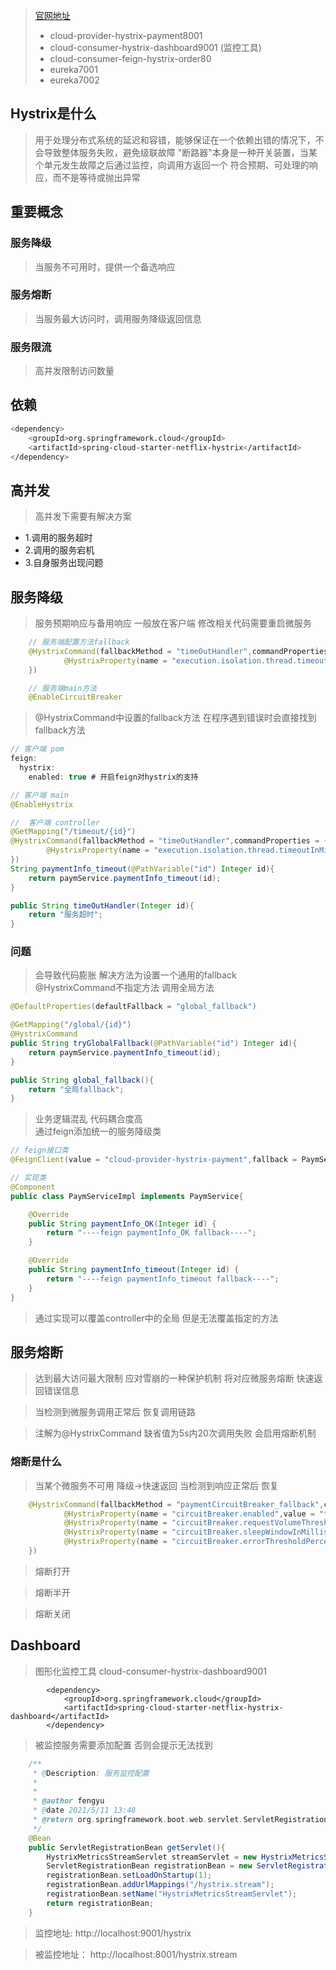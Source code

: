 > [官网地址](https://github.com/Netflix/Hystrix)
> * cloud-provider-hystrix-payment8001
> * cloud-consumer-hystrix-dashboard9001 (监控工具)
> * cloud-consumer-feign-hystrix-order80
> * eureka7001
> * eureka7002
## Hystrix是什么
> 用于处理分布式系统的延迟和容错，能够保证在一个依赖出错的情况下，不会导致整体服务失败，避免级联故障
> "断路器"本身是一种开关装置，当某个单元发生故障之后通过监控，向调用方返回一个
> 符合预期、可处理的响应，而不是等待或抛出异常

## 重要概念
### 服务降级
> 当服务不可用时，提供一个备选响应

### 服务熔断
> 当服务最大访问时，调用服务降级返回信息

### 服务限流
> 高并发限制访问数量

## 依赖
```sh
<dependency>
    <groupId>org.springframework.cloud</groupId>
    <artifactId>spring-cloud-starter-netflix-hystrix</artifactId>
</dependency>
```

## 高并发
> 高并发下需要有解决方案
* 1.调用的服务超时
* 2.调用的服务宕机
* 3.自身服务出现问题

## 服务降级
> 服务预期响应与备用响应 一般放在客户端 修改相关代码需要重启微服务
```java
    // 服务端配置方法fallback
    @HystrixCommand(fallbackMethod = "timeOutHandler",commandProperties = {
            @HystrixProperty(name = "execution.isolation.thread.timeoutInMilliseconds",value = "3000")
    })

    // 服务端main方法
    @EnableCircuitBreaker
```
> @HystrixCommand中设置的fallback方法 在程序遇到错误时会直接找到fallback方法

```java
// 客户端 pom
feign:
  hystrix:
    enabled: true # 开启feign对hystrix的支持

// 客户端 main
@EnableHystrix

//  客户端 controller
@GetMapping("/timeout/{id}")
@HystrixCommand(fallbackMethod = "timeOutHandler",commandProperties = {
        @HystrixProperty(name = "execution.isolation.thread.timeoutInMilliseconds",value = "1500")
})
String paymentInfo_timeout(@PathVariable("id") Integer id){
    return paymService.paymentInfo_timeout(id);
}

public String timeOutHandler(Integer id){
    return "服务超时";
}
```
### 问题
> 会导致代码膨胀 解决方法为设置一个通用的fallback</br>@HystrixCommand不指定方法 调用全局方法
```java
@DefaultProperties(defaultFallback = "global_fallback")

@GetMapping("/global/{id}")
@HystrixCommand
public String tryGlobalFallback(@PathVariable("id") Integer id){
    return paymService.paymentInfo_timeout(id);
}

public String global_fallback(){
    return "全局fallback";
}
```
> 业务逻辑混乱 代码耦合度高 </br> 通过feign添加统一的服务降级类
```java
// feign接口类
@FeignClient(value = "cloud-provider-hystrix-payment",fallback = PaymServiceImpl.class)

// 实现类
@Component
public class PaymServiceImpl implements PaymService{

    @Override
    public String paymentInfo_OK(Integer id) {
        return "----feign paymentInfo_OK fallback----";
    }

    @Override
    public String paymentInfo_timeout(Integer id) {
        return "----feign paymentInfo_timeout fallback----";
    }
}
```
> 通过实现可以覆盖controller中的全局 但是无法覆盖指定的方法

## 服务熔断
> 达到最大访问最大限制 应对雪崩的一种保护机制 将对应微服务熔断 快速返回错误信息

> 当检测到微服务调用正常后 恢复调用链路

> 注解为@HystrixCommand 缺省值为5s内20次调用失败 会启用熔断机制

### 熔断是什么
> 当某个微服务不可用 降级->快速返回 当检测到响应正常后 恢复
```java
    @HystrixCommand(fallbackMethod = "paymentCircuitBreaker_fallback",commandProperties = {
            @HystrixProperty(name = "circuitBreaker.enabled",value = "true"), // 是否开启断路器
            @HystrixProperty(name = "circuitBreaker.requestVolumeThreshold",value = "10"), // 请求次数 统计总次数
            @HystrixProperty(name = "circuitBreaker.sleepWindowInMilliseconds",value = "10000"), // 时间窗口期 统计时间
            @HystrixProperty(name = "circuitBreaker.errorThresholdPercentage",value = "60"), // 失败率
    })
```
> 熔断打开

> 熔断半开

> 熔断关闭

## Dashboard
> 图形化监控工具 cloud-consumer-hystrix-dashboard9001

```pom
        <dependency>
            <groupId>org.springframework.cloud</groupId>
            <artifactId>spring-cloud-starter-netflix-hystrix-dashboard</artifactId>
        </dependency>
```

> 被监控服务需要添加配置  否则会提示无法找到
```java
    /**
     * @Description: 服务监控配置
     *
     *
     * @author fengyu
     * @date 2021/5/11 13:48
     * @return org.springframework.boot.web.servlet.ServletRegistrationBean
     */
    @Bean
    public ServletRegistrationBean getServlet(){
        HystrixMetricsStreamServlet streamServlet = new HystrixMetricsStreamServlet();
        ServletRegistrationBean registrationBean = new ServletRegistrationBean(streamServlet);
        registrationBean.setLoadOnStartup(1);
        registrationBean.addUrlMappings("/hystrix.stream");
        registrationBean.setName("HystrixMetricsStreamServlet");
        return registrationBean;
    }
```
> 监控地址: http://localhost:9001/hystrix

> 被监控地址： http://localhost:8001/hystrix.stream
